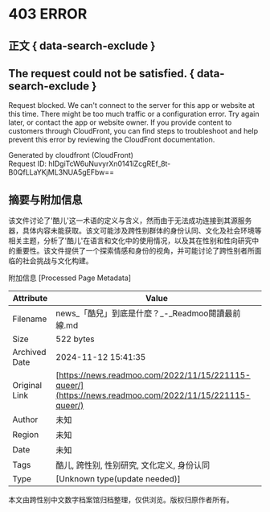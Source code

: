 # 403 ERROR

## 正文 { data-search-exclude }


## The request could not be satisfied. { data-search-exclude }

Request blocked. We can't connect to the server for this app or website at this time. There might be too much traffic or a configuration error. Try again later, or contact the app or website owner. If you provide content to customers through CloudFront, you can find steps to troubleshoot and help prevent this error by reviewing the CloudFront documentation.

Generated by cloudfront (CloudFront)  
Request ID: hIDgiTcW6uNuvyrXn0141iZcgREf\_8t-B0QfLLaYKjML3NUA5gEFbw==

## 摘要与附加信息

<!-- tcd_abstract -->
该文件讨论了'酷儿'这一术语的定义与含义，然而由于无法成功连接到其源服务器，具体内容未能获取。该文可能涉及跨性别群体的身份认同、文化及社会环境等相关主题，分析了'酷儿'在语言和文化中的使用情况，以及其在性别和性向研究中的重要性。该文件提供了一个探索情感和身份的视角，并可能讨论了跨性别者所面临的社会挑战与文化构建。
<!-- tcd_abstract_end -->

附加信息 [Processed Page Metadata]

| Attribute       | Value                                  |
|-----------------|----------------------------------------|
| Filename        | news_「酷兒」到底是什麼？_-_Readmoo閱讀最前線.md                             |
| Size            | 522 bytes                           |
| Archived Date   | 2024-11-12 15:41:35                             |
| Original Link   | [https://news.readmoo.com/2022/11/15/221115-queer/](https://news.readmoo.com/2022/11/15/221115-queer/)                       |
| Author          | 未知                               |
| Region          | 未知                               |
| Date            | 未知                                 |
| Tags            | 酷儿, 跨性别, 性别研究, 文化定义, 身份认同                                 |
| Type            | [Unknown type(update needed)]                                 |
<!-- tcd_table_end -->

本文由跨性别中文数字档案馆归档整理，仅供浏览。版权归原作者所有。
